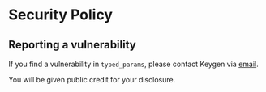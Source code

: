 # Security Policy

## Reporting a vulnerability

If you find a vulnerability in `typed_params`, please contact Keygen via
[email](mailto:security@keygen.sh).

You will be given public credit for your disclosure.
